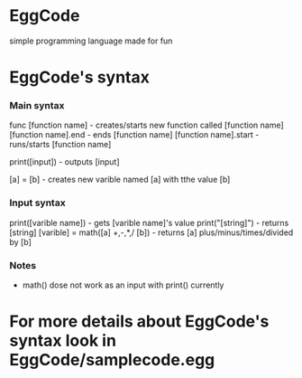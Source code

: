 # EggCode
simple programming language made for fun

# EggCode's syntax

### Main syntax

func [function name] - creates/starts new function called [function name]
[function name].end - ends [function name]
[function name].start - runs/starts [function name]

print([input]) - outputs [input]

[a] = [b] - creates new varible named [a] with tthe value [b]

### Input syntax

print([varible name]) - gets [varible name]'s value
print("[string]") - returns [string]
[varible] = math([a] +,-,*,/ [b]) - returns [a] plus/minus/times/divided by [b]

### Notes

* math() dose not work as an input with print() currently

# For more details about EggCode's syntax look in EggCode/samplecode.egg
